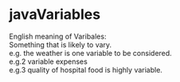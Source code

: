 # javaVariables

English meaning of Varibales:  
Something that is likely to vary.  
e.g. the weather is one variable to be considered.   
e.g.2  variable expenses  
e.g.3 quality of hospital food is highly variable.  
